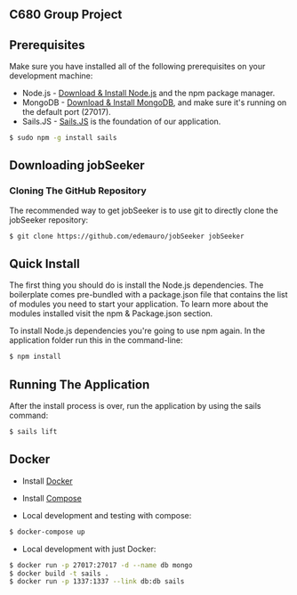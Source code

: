 ## C680 Group Project

## Prerequisites
Make sure you have installed all of the following prerequisites on your development machine:
* Node.js - [Download & Install Node.js](https://nodejs.org/en/download/) and the npm package manager.
* MongoDB - [Download & Install MongoDB](http://www.mongodb.org/downloads), and make sure it's running on the default port (27017).
* Sails.JS - [Sails.JS](http://sailsjs.org/) is the foundation of our application.

```bash
$ sudo npm -g install sails
```

## Downloading jobSeeker

### Cloning The GitHub Repository
The recommended way to get jobSeeker is to use git to directly clone the jobSeeker repository:

```bash
$ git clone https://github.com/edemauro/jobSeeker jobSeeker
```

## Quick Install

The first thing you should do is install the Node.js dependencies. The boilerplate comes pre-bundled with a package.json file that contains the list of modules you need to start your application. To learn more about the modules installed visit the npm & Package.json section.

To install Node.js dependencies you're going to use npm again. In the application folder run this in the command-line:

```bash
$ npm install
```

## Running The Application

After the install process is over, run the application by using the sails command:

```bash
$ sails lift
```

## Docker

* Install [Docker](https://docs.docker.com/installation/#installation)
* Install [Compose](https://docs.docker.com/compose/install/)

* Local development and testing with compose:
```bash
$ docker-compose up
```

* Local development with just Docker:
```bash
$ docker run -p 27017:27017 -d --name db mongo
$ docker build -t sails .
$ docker run -p 1337:1337 --link db:db sails
```
